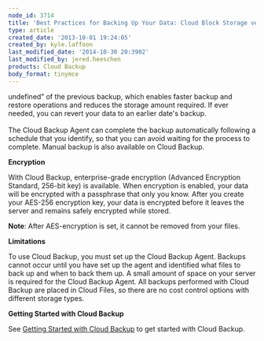 ```yaml
---
node_id: 3714
title: 'Best Practices for Backing Up Your Data: Cloud Block Storage versus Cloud Backup'
type: article
created_date: '2013-10-01 19:24:05'
created_by: kyle.laffoon
last_modified_date: '2014-10-30 20:3902'
last_modified_by: jered.heeschen
products: Cloud Backup
body_format: tinymce
---
```


undefined&rdquo; of the previous backup, which enables faster backup and
restore operations and reduces the storage amount required. If ever
needed, you can revert your data to an earlier date's backup.\
 \
 The Cloud Backup Agent can complete the backup automatically following
a schedule that you identify, so that you can avoid waiting for the
process to complete. Manual backup is also available on Cloud Backup.

**Encryption**

With Cloud Backup, enterprise-grade encryption (Advanced Encryption
Standard, 256-bit key) is available. When encryption is enabled, your
data will be encrypted with a passphrase that only you know. After you
create your AES-256 encryption key, your data is encrypted before it
leaves the server and remains safely encrypted while stored.

**Note**: After AES-encryption is set, it cannot be removed from your
files.

**Limitations**

To use Cloud Backup, you must set up the Cloud Backup Agent. Backups
cannot occur until you have set up the agent and identified what files
to back up and when to back them up. A small amount of space on your
server is required for the Cloud Backup Agent. All backups performed
with Cloud Backup are placed in Cloud Files, so there are no cost
control options with different storage types.

**Getting Started with Cloud Backup**

See [Getting Started with Cloud
Backup](http://www.rackspace.com/knowledge_center/getting-started/cloud-backup)
to get started with Cloud Backup.

